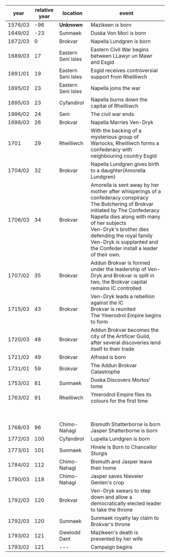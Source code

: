 |  year  | relative year |  location | event | 
| ------ | ------------- | --------- | ----- |
| 1576/03 | -96 | **Unknown** | Mazikeen is born |
| 1649/02 | -23 | Sunmaek | Duska Von Mori is born |
| 1672/03 | 0 | Brokvar | Napella Lundgren is born |
| 1689/03 | 17 | Eastern Seni Isles | Eastern Civil War begins between LLawyr un Mawr and Esgid | 
| 1691/01 | 19 | Eastern Seni Isles | Esgid receives controversial support from Rheilliwch | 
| 1695/02 | 23 | Eastern Seni Isles | Napella joins the war |
| 1695/03 | 23 | Cyfandirol | Napella burns down the capital of Rheilliwch |
| 1996/02 | 24 | Seni | The  civil war ends |
| 1698/03 | 26 | Brokvar | Napella Marries Ven-Dryk |
| 1701 | 29 | Rheilliwch | With the backing of a mysterious group of Warlocks, Rheilliwch forms a confederacy with neighbouring country Esgid | 
| 1704/02 | 32 | Brokvar | Napella Lundgren gives birth to a daughter(Amorella Lundgren) |
| 1706/03 | 34 | Brokvar | Amorella is sent away by her mother after whisperings of a confederacy conspiracy <br> The Butchering of Brokvar initiated by The Confederacy <br> Napella dies along with many of her subjects <br> Ven-Dryk's brother dies defending the royal family <br> Ven-Dryk is supplanted and the Confeder install a leader of their own. |
| 1707/02 | 35 | Brokvar | Addun Brokvar is formed under the leadership of Ven-Dryk and Brokvar is split in two, the Brokvar capital remains IC controlled |
| 1715/03 | 43 | Brokvar | Ven-Dryk leads a rebellion against the IC <br> Brokvar is reunited <br> The Ymerodrol Empire begins to form |
| 1720/03 | 48 | Brokvar | Addun Brokvar becomes the city of the Artificer Guild, after several discoveries lend itself to their trade |
| 1721/02 | 49 | Brokvar | Alfread is born |
| 1731/01 | 59 | Brokvar | The Addun Brokvar Catastrophe |
| 1753/02 | 81 | Sunmaek | Duska Discovers Mortos' tome | 
| 1763/02 | 91 | Rheilliwch | Ymerodrol Empire flies its colours for the first time |
| | | | |
| | | | |
| | | | |
| | | | |
| | | | |
| | | | |
| | | | |
| | | | |
|  1768/03 | 96  | Chimo-Nahagi  | Bismuth Shatterborne is born <br> Jasper Shatterborne is born |
| 1772/03 | 100 | Cyfandirol | Lupella Lundgren is born |
| 1773/01 | 101 | Sunmaek | Hinele is Born to Chancellor Sturgis|
| 1784/02 | 112 | Chimo-Nahagi | Bismuth and Jasper leave their home |
| 1790/03 | 118 | Chimo-Nahagi | Jasper saves Nieveler Genlen's crop  |
| 1792/03| 120 | Brokvar | Ven-Dryk swears to step down and allow a democratically elected leader to take the throne |
|1792/03|120| Sunmaek | Sunmaek royalty lay claim to Brokvar's throne |
| 1793/02 | 121 | Gwelodd Dant | Mazikeen's death is prevented by her wife |
| 1793/02 | 121 | --- | Campaign begins |
